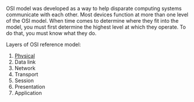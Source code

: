 OSI model was developed as a way to help disparate computing systems communicate with each other.
Most devices function at more than one level of the OSI model. When time comes to determine where they fit into the model, you must first determine the highest level at which they operate. To do that, you must know what they do.

Layers of OSI reference model:
1. [Physical](Network%20Layer%201%20devices.md)
2. Data link
3. Network
4. Transport
5. Session
6. Presentation
7. Application

